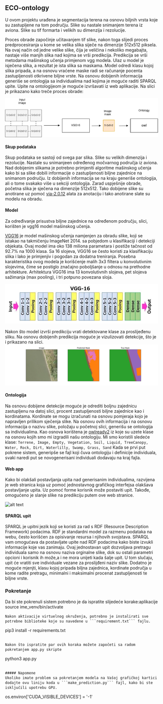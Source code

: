 ## ECO-ontology

U ovom projektu urađena je segmentacija terena na osnovu biljnih vrsta koje su zastupljene na tom području. Slike su nastale snimanjem terena iz aviona. Slike su tif formarta i velikih su dimenzija i rezolucije. 

Proces obrade započinje učitavanjem tif slike, nakon toga slijedi proces predprocesiranja u kome se velika slika siječe na dimenzije 512x512 piksela. Na ovaj način od jedne velike slike, čija  je veličina i nekoliko megabajta, nastaje više manjih slika nad kojima se vrši predikcija. Predikcija se vrši metodama mašinskog učenja primjenom vgg modela. Ulaz u model je isječena slika, a rezultat je ista slika sa maskama. Model odredi klasu kojoj slika pripada, a na osnovu vraćene maske radi se računanje pocenta zastupljenosti otkrivene biljne vrste. 
Na osnovu dobijenih informacija generiše se ontologija sa individualima nad kojima je moguće raditi SPARQL upite. Upite na ontologijeom je moguće izvršavati iz web aplikacije.
Na slici je prikazano kako treče proces obrade:

![alt text](https://github.com/YoNoSoyMarinero/EnvoOntology/blob/main/readme/web%20arch.drawio.png?raw=true)


#### Skup podataka
Skup podataka se sastoji od svega par slika. Slike su velikih dimenzija i rezolucije. Nastale su snimanjeen određenog močvarnog područja iz aviona. Nad dobijenim slikama je potrebno primjeniti algoritme mašinskog učenja kako bi sa slike dobili informacije o zastupljenosti biljne zajednice na snimanom području. Iz dobijenih informacija se na kraju generiše ontologija, ali o tome svakako više u sekciji ontologija.
Zarad uspješnije obrade, početna slika je sječena na dimenzije 512x512. Tako dobijene slike su anotirane uz pomoć [via-2.0.12](https://www.robots.ox.ac.uk/~vgg/software/via/) alata za anotaciju i tako anotirane slate su modelu na obradu.

#### Model
Za određivanje prisustva biljne zajednice na određenom području, slici, korišten je vgg16 model mašinskog učenja. 

[VGG16](https://arxiv.org/pdf/1409.1556.pdf) je  model mašinskog učenja namjenjen za obradu slike, koji se istakao na takmičenju ImageNet 2014. sa pobjedom u klasifikaciji i detekciji objekata. Ovaj model ima oko 138 miliona parametara i postiže tačnost od 92.7% na 1000 klasa. 
Sa 16 slojeva, VGG16 se često koristi za klasifikaciju slika i lako je primjenjiv i pogodan za dodatna treniranja. Posebna karakteristika ovog modela je korišćenje malih 3x3 filtera u konvolutivnim slojevima, čime se postiglo značajno poboljšanje u odnosu na prethodne arhitekture. Arhitektura VGG16 ima 13 konvolutivnih slojeva, pet slojeva sažimanja (max pooling), i tri potpuno povezana sloja. 

![alt text](https://github.com/YoNoSoyMarinero/EnvoOntology/blob/main/readme/0%206VP81rFoLWp10FcG.jpg?raw=true)


Nakon što model izvrši predikciju vrati detektovane klase za proslijeđenu sliku. Na osnovu dobijenih predikcija moguće je vizulizovati detekcije, što je i prikazano na slici. 
![alt text](https://github.com/YoNoSoyMarinero/EnvoOntology/blob/main/readme/IMG-20231217-WA0001.jpg?raw=true)


#### Ontologija
Na osnovu dobijene detekcije moguće je odrediti boljnu zajednicu zastupljenu na datoj slici, procent zastupljenosti biljne zajednice kao i kordinatama. Kordinate se mogu izračunati na osnovu pomjeraja kojo je napravljen prilikom sječenja slike. Na osnovu ovih informacija i na osnovu informacija o nazivu slike, položaju u početnoj slici, generišu se ontologija sa individualima.  Kao osnova korištena je [owlready2](https://owlready2.readthedocs.io/en/v0.42/) iz koje su uzete klase na osnovu kojih smo mi izgradili našu ontologiju.
Mi smo koristili sledeće klase:
```Terrene, Image, Empty, Vegetation, Soil, Liquid, TreeCanopy, Water, Rock, Dirt, Waterlilly, Swamp, Grass, Sand```
Kada se prvi put pokrene sistem, generipše se fajl koji čuva ontologiju i definicije individuala, svaki naredi put se novogenerisani individuali dodavaju na kraj fajla.
#### Web app
Kako bi olakšali postavljanja upita nad generisanim individualima, razvijena je web stranica koja uz pomoć jednostavnog grafičkog interfejsa olakšava postavljanje upita. Uz pomoć forme korisnik može postaviti upit. Takođe, omogućeno je slanje slike na predikciju putem ove web stranice.

![alt text](https://github.com/YoNoSoyMarinero/EnvoOntology/blob/main/readme/image.png?raw=true)

#### SPARQL upit
SPARQL je upitni jezik koji se koristi za rad s RDF (Resource Description Framework) podacima. RDF je standardni model za razmenu podataka na webu, često korišćen za opisivanje resursa i njihovih svojstava. SPARQL vam omogućava da postavljate upite nad RDF podacima kako biste izvukli informacije koje vas zanimaju.
Ovaj jednostavan upit dozvoljava pretragu individuala samo na osnovu naziva orginalne slike, dok su ostali parametri opcioni i korisnik ih može,a i ne mora unijeti kada šalje upit. U tom slučaju, upit će vratiti sve individuale vezane za proslijđeni naziv slike. Dodatno je moguće mjenjti, klasu kojoj pripada biljna zajednica, kordinate područja u kome radite pretragu, minimalni i maksimalni procenat zastupljenosti te biljne vrste.

### Pokretanje
Da bi ste pokrenuli sistem potrebno je da ispratite slijedeće korake:aplikacije
source ime_venv/bin/activate
```
Nakon aktivacije virtuelnog okruženja, potrebno je instalirati sve potrebne biblioteke koje su navedene u ```requirement.txt``` fajlu. 
```
pip3 install -r requirements.txt
```

Nakon što ispratite par ovih koraka možete započeti sa radom pokretanjem app.py skripte

```
python3 app.py
```

##### Napomene
Ukoliko imate problem sa pokretanjem modela na Vašoj grafičkoj kartici dodajte ovu liniju koda u ```make_prediction.py``` fajl, kako bi ste isključili upotrebu GPU.
```
os.environ['CUDA_VISIBLE_DEVICES'] = '-1'
``````
